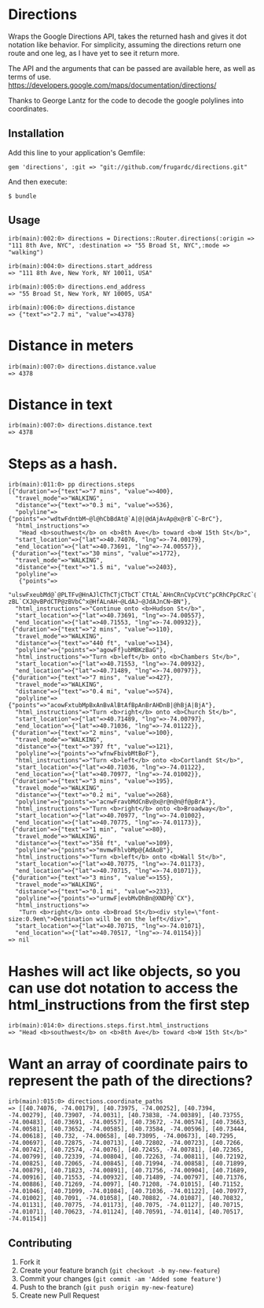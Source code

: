 # Directions

Wraps the Google Directions API, takes the returned hash and gives it dot notation like behavior.  For simplicity, assuming the 
directions return one route and one leg, as I have yet to see it return more.

The API and the arguments that can be passed are available here, as well as terms of use.
https://developers.google.com/maps/documentation/directions/


Thanks to George Lantz for the code to decode the google polylines into coordinates.

## Installation

Add this line to your application's Gemfile:

    gem 'directions', :git => "git://github.com/frugardc/directions.git"

And then execute:

    $ bundle

## Usage


	irb(main):002:0> directions = Directions::Router.directions(:origin => "111 8th Ave, NYC", :destination => "55 Broad St, NYC",:mode => "walking")

	irb(main):004:0> directions.start_address
	=> "111 8th Ave, New York, NY 10011, USA"

	irb(main):005:0> directions.end_address
	=> "55 Broad St, New York, NY 10005, USA"

	irb(main):006:0> directions.distance
	=> {"text"=>"2.7 mi", "value"=>4378}

# Distance in meters
	irb(main):007:0> directions.distance.value
	=> 4378

# Distance in text
	irb(main):007:0> directions.distance.text
	=> 4378

# Steps as a hash.
	irb(main):011:0> pp directions.steps
	[{"duration"=>{"text"=>"7 mins", "value"=>400},
	  "travel_mode"=>"WALKING",
	  "distance"=>{"text"=>"0.3 mi", "value"=>536},
	  "polyline"=>{"points"=>"wdtwFdntbM~@l@hCbBdAt@`A|@|@dAjAvAp@x@rB`C~BrC"},
	  "html_instructions"=>
	   "Head <b>southwest</b> on <b>8th Ave</b> toward <b>W 15th St</b>",
	  "start_location"=>{"lat"=>40.74076, "lng"=>-74.00179},
	  "end_location"=>{"lat"=>40.73691, "lng"=>-74.00557}},
	 {"duration"=>{"text"=>"30 mins", "value"=>1772},
	  "travel_mode"=>"WALKING",
	  "distance"=>{"text"=>"1.5 mi", "value"=>2403},
	  "polyline"=>
	   {"points"=>
	     "ulswFxeubMd@`@PLTFv@HnAJlCThCTjCTbCT`CTtAL`AHnCRnCVpCVtC^pCRhCPpCRzC`@N@pBPzBVjBR^FPDT@XDXBZ?zBL`CXJ@vBPdCTP@zBVbC^x@HfALnAH~@LdAJ~@JdAJnCN~BN"},
	  "html_instructions"=>"Continue onto <b>Hudson St</b>",
	  "start_location"=>{"lat"=>40.73691, "lng"=>-74.00557},
	  "end_location"=>{"lat"=>40.71553, "lng"=>-74.00932}},
	 {"duration"=>{"text"=>"2 mins", "value"=>110},
	  "travel_mode"=>"WALKING",
	  "distance"=>{"text"=>"440 ft", "value"=>134},
	  "polyline"=>{"points"=>"agowFf}ubMBKzBaG"},
	  "html_instructions"=>"Turn <b>left</b> onto <b>Chambers St</b>",
	  "start_location"=>{"lat"=>40.71553, "lng"=>-74.00932},
	  "end_location"=>{"lat"=>40.71489, "lng"=>-74.00797}},
	 {"duration"=>{"text"=>"7 mins", "value"=>427},
	  "travel_mode"=>"WALKING",
	  "distance"=>{"text"=>"0.4 mi", "value"=>574},
	  "polyline"=>{"points"=>"acowFxtubMpBxAnBvAlBtAfBpAnBrAHDnB|@hBjA|BjA"},
	  "html_instructions"=>"Turn <b>right</b> onto <b>Church St</b>",
	  "start_location"=>{"lat"=>40.71489, "lng"=>-74.00797},
	  "end_location"=>{"lat"=>40.71036, "lng"=>-74.01122}},
	 {"duration"=>{"text"=>"2 mins", "value"=>100},
	  "travel_mode"=>"WALKING",
	  "distance"=>{"text"=>"397 ft", "value"=>121},
	  "polyline"=>{"points"=>"wfnwFbivbMtBoF"},
	  "html_instructions"=>"Turn <b>left</b> onto <b>Cortlandt St</b>",
	  "start_location"=>{"lat"=>40.71036, "lng"=>-74.01122},
	  "end_location"=>{"lat"=>40.70977, "lng"=>-74.01002}},
	 {"duration"=>{"text"=>"3 mins", "value"=>195},
	  "travel_mode"=>"WALKING",
	  "distance"=>{"text"=>"0.2 mi", "value"=>268},
	  "polyline"=>{"points"=>"acnwFravbMdCnBv@x@r@n@n@f@pBrA"},
	  "html_instructions"=>"Turn <b>right</b> onto <b>Broadway</b>",
	  "start_location"=>{"lat"=>40.70977, "lng"=>-74.01002},
	  "end_location"=>{"lat"=>40.70775, "lng"=>-74.01173}},
	 {"duration"=>{"text"=>"1 min", "value"=>80},
	  "travel_mode"=>"WALKING",
	  "distance"=>{"text"=>"358 ft", "value"=>109},
	  "polyline"=>{"points"=>"mvmwFhlvbMp@{AdAoB"},
	  "html_instructions"=>"Turn <b>left</b> onto <b>Wall St</b>",
	  "start_location"=>{"lat"=>40.70775, "lng"=>-74.01173},
	  "end_location"=>{"lat"=>40.70715, "lng"=>-74.01071}},
	 {"duration"=>{"text"=>"3 mins", "value"=>155},
	  "travel_mode"=>"WALKING",
	  "distance"=>{"text"=>"0.1 mi", "value"=>233},
	  "polyline"=>{"points"=>"urmwF|evbMvDhBn@XNDP@`CX"},
	  "html_instructions"=>
	   "Turn <b>right</b> onto <b>Broad St</b><div style=\"font-size:0.9em\">Destination will be on the left</div>",
	  "start_location"=>{"lat"=>40.70715, "lng"=>-74.01071},
	  "end_location"=>{"lat"=>40.70517, "lng"=>-74.01154}}]
	=> nil

# Hashes will act like objects, so you can use dot notation to access the html_instructions from the first step
	irb(main):014:0> directions.steps.first.html_instructions
	=> "Head <b>southwest</b> on <b>8th Ave</b> toward <b>W 15th St</b>"

# Want an array of coordinate pairs to represent the path of the directions?

	irb(main):015:0> directions.coordinate_paths
	=> [[40.74076, -74.00179], [40.73975, -74.00252], [40.7394, -74.00279], [40.73907, -74.0031], [40.73838, -74.00389], [40.73755, -74.00483], [40.73691, -74.00557], [40.73672, -74.00574], [40.73663, -74.00581], [40.73652, -74.00585], [40.73584, -74.00596], [40.73444, -74.00618], [40.732, -74.00658], [40.73095, -74.00673], [40.7295, -74.00697], [40.72875, -74.00713], [40.72802, -74.00723], [40.7266, -74.00742], [40.72574, -74.0076], [40.72455, -74.00781], [40.72365, -74.00799], [40.72339, -74.00804], [40.72263, -74.00811], [40.72192, -74.00825], [40.72065, -74.00845], [40.71994, -74.00858], [40.71899, -74.00879], [40.71823, -74.00891], [40.71756, -74.00904], [40.71689, -74.00916], [40.71553, -74.00932], [40.71489, -74.00797], [40.71376, -74.00886], [40.71269, -74.0097], [40.71208, -74.01015], [40.71152, -74.01046], [40.71099, -74.01084], [40.71036, -74.01122], [40.70977, -74.01002], [40.7091, -74.01058], [40.70882, -74.01087], [40.70832, -74.01131], [40.70775, -74.01173], [40.7075, -74.01127], [40.70715, -74.01071], [40.70623, -74.01124], [40.70591, -74.0114], [40.70517, -74.01154]]


## Contributing

1. Fork it
2. Create your feature branch (`git checkout -b my-new-feature`)
3. Commit your changes (`git commit -am 'Added some feature'`)
4. Push to the branch (`git push origin my-new-feature`)
5. Create new Pull Request
